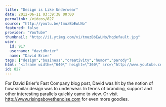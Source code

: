 ```yaml
---
title: "Design is Like Underwear"
date: 2012-06-11 03:39:38 00:00
permalink: /videos/827
source: "http://youtu.be/tmuzBbEwLNo"
featured: false
provider: "YouTube"
thumbnail: "http://i1.ytimg.com/vi/tmuzBbEwLNo/hqdefault.jpg"
user:
  id: 917
  username: "davidbrier"
  name: "David Brier"
tags: ["design","business","creativity","humor","parody"]
html: "<iframe width=\"640\" height=\"360\" src=\"http://www.youtube.com/embed/tmuzBbEwLNo?wmode=transparent&fs=1&feature=oembed\" frameborder=\"0\" allowfullscreen></iframe>"
id: 827
---
```


For David Brier's Fast Company blog post, David was hit by the notion of how similar design was to underwear. In terms of branding, support and other interesting parallels quickly came to view. Or visit http://www.risingabovethenoise.com for even more goodies.